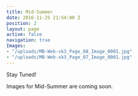 ```yaml
---
title: Mid-Summer
date: 2016-11-25 21:54:00 Z
position: 2
layout: page
active: false
navigation: true
Images:
- "/uploads/MB-Web-sk3_Page_08_Image_0001.jpg"
- "/uploads/MB-Web-sk3_Page_07_Image_0001.jpg"
---
```


Stay Tuned!

Images for Mid-Summer are coming soon.
